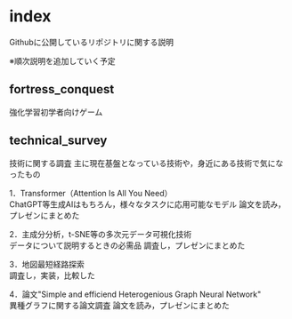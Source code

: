 # index
Githubに公開しているリポジトリに関する説明

※順次説明を追加していく予定

## fortress_conquest
強化学習初学者向けゲーム

## technical_survey
技術に関する調査
主に現在基盤となっている技術や，身近にある技術で気になったもの

1．Transformer（Attention Is All You Need）  
ChatGPT等生成AIはもちろん，様々なタスクに応用可能なモデル
論文を読み，プレゼンにまとめた

2．主成分分析，t-SNE等の多次元データ可視化技術  
データについて説明するときの必需品
調査し，プレゼンにまとめた

3．地図最短経路探索  
調査し，実装，比較した

4．論文"Simple and efficiend Heterogenious Graph Neural Network"  
異種グラフに関する論文調査
論文を読み，プレゼンにまとめた
